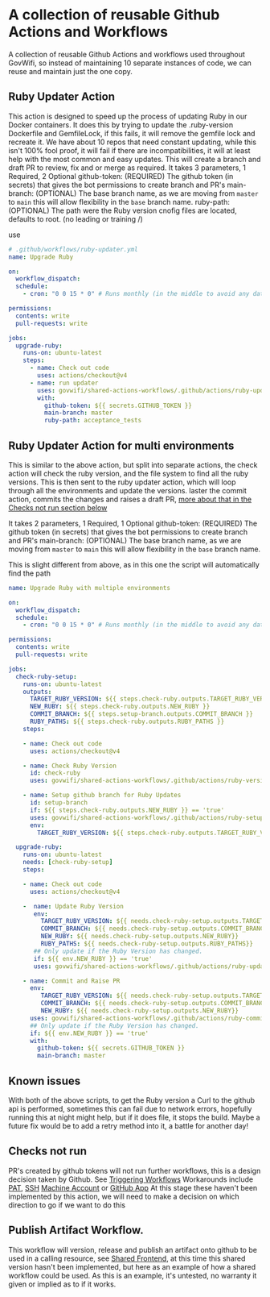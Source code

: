 # A collection of reusable Github Actions and Workflows
A collection of reusable Github Actions and workflows used throughout GovWifi, so instead of maintaining 10 separate instances of code, we can reuse and maintain just the one copy.

## Ruby Updater Action
This action is designed to speed up the process of updating Ruby in our Docker containers.
It does this by trying to update the .ruby-version Dockerfile and GemfileLock, if this fails, it will remove the gemfile lock and recreate it.
We have about 10 repos that need constant updating, while this isn't 100% fool proof, it will fail if there are incompatibilities, it will at least help with the most common and easy updates.
This will create a branch and draft PR to review, fix and or merge as required.
It takes 3 parameters, 1 Required, 2 Optional
github-token: (REQUIRED) The github token (in secrets) that gives the bot permissions to create branch and PR's
main-branch: (OPTIONAL) The base branch name, as we are moving from `master` to `main` this will allow flexibility in the `base` branch name.
ruby-path: (OPTIONAL) The path were the Ruby version cnofig files are located, defaults to root. (no leading or training /)

use
```yaml
# .github/workflows/ruby-updater.yml
name: Upgrade Ruby

on:
  workflow_dispatch:
  schedule:
    - cron: "0 0 15 * 0" # Runs monthly (in the middle to avoid any date clashes)

permissions:
  contents: write
  pull-requests: write

jobs:
  upgrade-ruby:
    runs-on: ubuntu-latest
    steps:
      - name: Check out code
        uses: actions/checkout@v4
      - name: run updater
        uses: govwifi/shared-actions-workflows/.github/actions/ruby-updater@main
        with:
          github-token: ${{ secrets.GITHUB_TOKEN }}
          main-branch: master
          ruby-path: acceptance_tests
```

## Ruby Updater Action for multi environments
This is similar to the above action, but split into separate actions, the check action will check the ruby version, and the file system to find all the ruby versions.
This is then sent to the ruby updater action, which will loop through all the environments and update the versions.
laster the commit action, commits the changes and raises a draft PR, [more about that in the Checks not run section below](#Checks-not-run)

It takes 2 parameters, 1 Required, 1 Optional
github-token: (REQUIRED) The github token (in secrets) that gives the bot permissions to create branch and PR's
main-branch: (OPTIONAL) The base branch name, as we are moving from `master` to `main` this will allow flexibility in the `base` branch name.

This is slight different from above, as in this one the script will automatically find the path

```yaml
name: Upgrade Ruby with multiple environments

on:
  workflow_dispatch:
  schedule:
    - cron: "0 0 15 * 0" # Runs monthly (in the middle to avoid any date clashes)

permissions:
  contents: write
  pull-requests: write

jobs:
  check-ruby-setup:
    runs-on: ubuntu-latest
    outputs:
      TARGET_RUBY_VERSION: ${{ steps.check-ruby.outputs.TARGET_RUBY_VERSION }}
      NEW_RUBY: ${{ steps.check-ruby.outputs.NEW_RUBY }}
      COMMIT_BRANCH: ${{ steps.setup-branch.outputs.COMMIT_BRANCH }}
      RUBY_PATHS: ${{ steps.check-ruby.outputs.RUBY_PATHS }}
    steps:

    - name: Check out code
      uses: actions/checkout@v4

    - name: Check Ruby Version
      id: check-ruby
      uses: govwifi/shared-actions-workflows/.github/actions/ruby-version-check@main

    - name: Setup github branch for Ruby Updates
      id: setup-branch
      if: ${{ steps.check-ruby.outputs.NEW_RUBY }} == 'true'
      uses: govwifi/shared-actions-workflows/.github/actions/ruby-setup-branch@main
      env:
        TARGET_RUBY_VERSION: ${{ steps.check-ruby.outputs.TARGET_RUBY_VERSION }}

  upgrade-ruby:
    runs-on: ubuntu-latest
    needs: [check-ruby-setup]
    steps:

    - name: Check out code
      uses: actions/checkout@v4

    -  name: Update Ruby Version
       env:
         TARGET_RUBY_VERSION: ${{ needs.check-ruby-setup.outputs.TARGET_RUBY_VERSION }}
         COMMIT_BRANCH: ${{ needs.check-ruby-setup.outputs.COMMIT_BRANCH }}
         NEW_RUBY: ${{ needs.check-ruby-setup.outputs.NEW_RUBY}}
         RUBY_PATHS: ${{ needs.check-ruby-setup.outputs.RUBY_PATHS}}
       ## Only update if the Ruby Version has changed.
       if: ${{ env.NEW_RUBY }} == 'true'
       uses: govwifi/shared-actions-workflows/.github/actions/ruby-updater-multi-env@main

    - name: Commit and Raise PR
      env:
         TARGET_RUBY_VERSION: ${{ needs.check-ruby-setup.outputs.TARGET_RUBY_VERSION }}
         COMMIT_BRANCH: ${{ needs.check-ruby-setup.outputs.COMMIT_BRANCH }}
         NEW_RUBY: ${{ needs.check-ruby-setup.outputs.NEW_RUBY}}
      uses: govwifi/shared-actions-workflows/.github/actions/ruby-commit-changes@main
      ## Only update if the Ruby Version has changed.
      if: ${{ env.NEW_RUBY }} == 'true'
      with:
        github-token: ${{ secrets.GITHUB_TOKEN }}
        main-branch: master
```

## Known issues
With both of the above scripts, to get the Ruby version a Curl to the github api is performed, sometimes this can fail due to network errors, hopefully running this at night might help, but if it does file, it stops the build.
Maybe a future fix would be to add a retry method into it, a battle for another day!

## Checks not run
PR's created by github tokens will not run further workflows, this is a design decision taken by Github.
See [Triggering Workflows](https://github.com/peter-evans/create-pull-request/blob/main/docs/concepts-guidelines.md#triggering-further-workflow-runs)
Workarounds include [PAT](https://docs.github.com/en/github/authenticating-to-github/creating-a-personal-access-token), [SSH](https://github.com/peter-evans/create-pull-request/blob/main/docs/concepts-guidelines.md#push-using-ssh-deploy-keys) [Machine Account](https://github.com/peter-evans/create-pull-request/blob/main/docs/concepts-guidelines.md#push-pull-request-branches-to-a-fork) or [GitHub App](https://github.com/peter-evans/create-pull-request/blob/main/docs/concepts-guidelines.md#authenticating-with-github-app-generated-tokens)
At this stage these haven't been implemented by this action, we will need to make a decision on which direction to go if we want to do this


## Publish Artifact Workflow.
This workflow will version, release and publish an artifact onto github to be used in a calling resource, see [Shared Frontend](https://github.com/GovWifi/govwifi-shared-frontend), at this time this shared version hasn't been implemented, but here as an example of how a shared workflow could be used.
As this is an example, it's untested, no warranty it given or implied as to if it works.